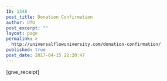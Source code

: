 ```yaml
---
ID: 1348
post_title: Donation Confirmation
author: UfU
post_excerpt: ""
layout: page
permalink: >
  http://universalflowuniversity.com/donation-confirmation/
published: true
post_date: 2017-04-15 22:20:47
---
```

[give_receipt]